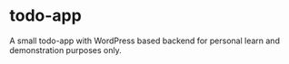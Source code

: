 # todo-app
A small todo-app with WordPress based backend for personal learn and demonstration purposes only.
